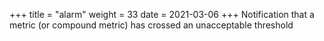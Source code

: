 +++
title = "alarm"
weight = 33
date = 2021-03-06
+++
Notification that a metric (or compound metric) has crossed an unacceptable threshold


